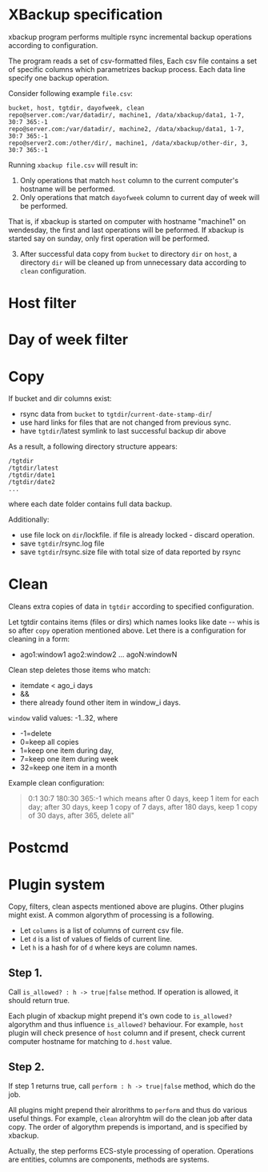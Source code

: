 # XBackup specification

xbackup program performs multiple rsync incremental backup operations according to configuration.

The program reads a set of csv-formatted files,
Each csv file contains a set of specific columns which parametrizes backup process.
Each data line specify one backup operation.

Consider following example `file.csv`:
```
bucket, host, tgtdir, dayofweek, clean
repo@server.com:/var/datadir/, machine1, /data/xbackup/data1, 1-7, 30:7 365:-1
repo@server.com:/var/datadir/, machine2, /data/xbackup/data1, 1-7, 30:7 365:-1
repo@server2.com:/other/dir/, machine1, /data/xbackup/other-dir, 3, 30:7 365:-1
```
Running `xbackup file.csv` will result in:
1. Only operations that match `host` column to the current computer's hostname will be performed.
2. Only operations that match `dayofweek` column to current day of week will be performed.

That is, if xbackup is started on computer with hostname "machine1" on wendesday,
the first and last operations will be peformed.
If xbackup is started say on sunday, only first operation will be performed.

3. After successful data copy from `bucket` to directory `dir` on `host`, 
a directory `dir` will be cleaned up from unnecessary data according to `clean` configuration.

Host filter
===========

Day of week filter
==================

Copy
====
If bucket and dir columns exist: 
 * rsync data from `bucket` to `tgtdir`/`current-date-stamp-dir`/
 * use hard links for files that are not changed from previous sync.
 * have `tgtdir`/latest symlink to last successful backup dir above
 
As a result, a following directory structure appears:
```
/tgtdir
/tgtdir/latest
/tgtdir/date1
/tgtdir/date2
...
```
where each date folder contains full data backup. 

Additionally:
 * use file lock on `dir`/lockfile. if file is already locked - discard operation.
 * save `tgtdir`/rsync.log file
 * save `tgtdir`/rsync.size file with total size of data reported by rsync

Clean
=====
Cleans extra copies of data in `tgtdir` according to specified configuration.

Let tgtdir contains items (files or dirs) which names looks like date -- whis is so after `copy` operation mentioned above.
Let there is a configuration for cleaning in a form:
* ago1:window1 ago2:window2 ... agoN:windowN

Clean step deletes those items who match:
*   itemdate < ago_i days
*   &&
*   there already found other item in window_i days.

`window` valid values: -1..32, where
* -1=delete
* 0=keep all copies
* 1=keep one item during day,
* 7=keep one item during week
* 32=keep one item in a month

Example clean configuration: 
> 0:1 30:7 180:30 365:-1
which means after 0 days, keep 1 item for each day; after 30 days, keep 1 copy of 7 days, after 180 days, keep 1 copy of 30 days, after 365, delete all"

Postcmd
=======

Plugin system
=============
Copy, filters, clean aspects mentioned above are plugins. Other plugins might exist.
A common algorythm of processing is a following.

- Let `columns` is a list of columns of current csv file.
- Let `d` is a list of values of fields of current line.
- Let `h` is a hash for of `d` where keys are column names.

## Step 1.
Call `is_allowed? : h -> true|false` method. If operation is allowed, it should return true.

Each plugin of xbackup might prepend it's own code to `is_allowed?` algorythm and thus influence `is_allowed?` behaviour.
For example, `host` plugin will check presence of `host` column and if present, check current computer hostname for matching 
to `d.host` value.

## Step 2.
If step 1 returns true, call `perform : h -> true|false` method, which do the job. 

All plugins might prepend their alrorithms to `perform`
and thus do various useful things. For example, `clean` alroryhtm will do the clean job after data copy.
The order of algorythm prepends is importand, and is specified by xbackup.

Actually, the step performs ECS-style processing of operation.
Operations are entities, columns are components, methods are systems.
